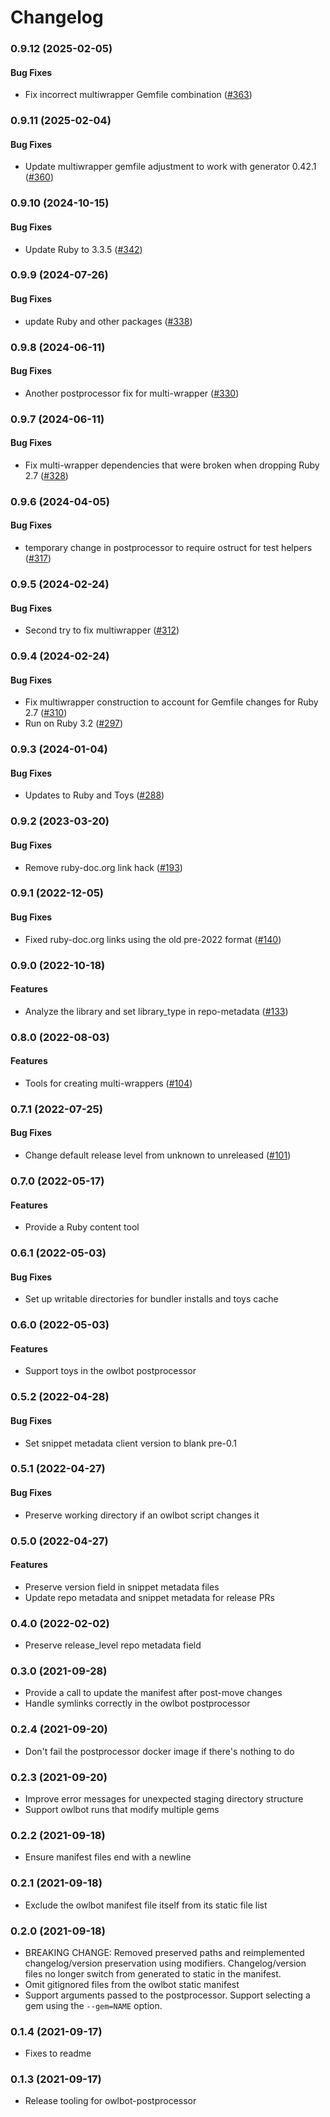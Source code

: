# Changelog

### 0.9.12 (2025-02-05)

#### Bug Fixes

* Fix incorrect multiwrapper Gemfile combination ([#363](https://github.com/googleapis/ruby-common-tools/issues/363)) 

### 0.9.11 (2025-02-04)

#### Bug Fixes

* Update multiwrapper gemfile adjustment to work with generator 0.42.1 ([#360](https://github.com/googleapis/ruby-common-tools/issues/360)) 

### 0.9.10 (2024-10-15)

#### Bug Fixes

* Update Ruby to 3.3.5 ([#342](https://github.com/googleapis/ruby-common-tools/issues/342)) 

### 0.9.9 (2024-07-26)

#### Bug Fixes

* update Ruby and other packages ([#338](https://github.com/googleapis/ruby-common-tools/issues/338)) 

### 0.9.8 (2024-06-11)

#### Bug Fixes

* Another postprocessor fix for multi-wrapper ([#330](https://github.com/googleapis/ruby-common-tools/issues/330)) 

### 0.9.7 (2024-06-11)

#### Bug Fixes

* Fix multi-wrapper dependencies that were broken when dropping Ruby 2.7 ([#328](https://github.com/googleapis/ruby-common-tools/issues/328)) 

### 0.9.6 (2024-04-05)

#### Bug Fixes

* temporary change in postprocessor to require ostruct for test helpers ([#317](https://github.com/googleapis/ruby-common-tools/issues/317)) 

### 0.9.5 (2024-02-24)

#### Bug Fixes

* Second try to fix multiwrapper ([#312](https://github.com/googleapis/ruby-common-tools/issues/312)) 

### 0.9.4 (2024-02-24)

#### Bug Fixes

* Fix multiwrapper construction to account for Gemfile changes for Ruby 2.7 ([#310](https://github.com/googleapis/ruby-common-tools/issues/310)) 
* Run on Ruby 3.2 ([#297](https://github.com/googleapis/ruby-common-tools/issues/297)) 

### 0.9.3 (2024-01-04)

#### Bug Fixes

* Updates to Ruby and Toys ([#288](https://github.com/googleapis/ruby-common-tools/issues/288)) 

### 0.9.2 (2023-03-20)

#### Bug Fixes

* Remove ruby-doc.org link hack ([#193](https://github.com/googleapis/ruby-common-tools/issues/193)) 

### 0.9.1 (2022-12-05)

#### Bug Fixes

* Fixed ruby-doc.org links using the old pre-2022 format ([#140](https://github.com/googleapis/ruby-common-tools/issues/140)) 

### 0.9.0 (2022-10-18)

#### Features

* Analyze the library and set library_type in repo-metadata ([#133](https://github.com/googleapis/ruby-common-tools/issues/133)) 

### 0.8.0 (2022-08-03)

#### Features

* Tools for creating multi-wrappers ([#104](https://github.com/googleapis/ruby-common-tools/issues/104)) 

### 0.7.1 (2022-07-25)

#### Bug Fixes

* Change default release level from unknown to unreleased ([#101](https://github.com/googleapis/ruby-common-tools/issues/101)) 

### 0.7.0 (2022-05-17)

#### Features

* Provide a Ruby content tool

### 0.6.1 (2022-05-03)

#### Bug Fixes

* Set up writable directories for bundler installs and toys cache

### 0.6.0 (2022-05-03)

#### Features

* Support toys in the owlbot postprocessor

### 0.5.2 (2022-04-28)

#### Bug Fixes

* Set snippet metadata client version to blank pre-0.1

### 0.5.1 (2022-04-27)

#### Bug Fixes

* Preserve working directory if an owlbot script changes it

### 0.5.0 (2022-04-27)

#### Features

* Preserve version field in snippet metadata files
* Update repo metadata and snippet metadata for release PRs

### 0.4.0 (2022-02-02)

* Preserve release_level repo metadata field

### 0.3.0 (2021-09-28)

* Provide a call to update the manifest after post-move changes
* Handle symlinks correctly in the owlbot postprocessor

### 0.2.4 (2021-09-20)

* Don't fail the postprocessor docker image if there's nothing to do

### 0.2.3 (2021-09-20)

* Improve error messages for unexpected staging directory structure
* Support owlbot runs that modify multiple gems

### 0.2.2 (2021-09-18)

* Ensure manifest files end with a newline

### 0.2.1 (2021-09-18)

* Exclude the owlbot manifest file itself from its static file list

### 0.2.0 (2021-09-18)

* BREAKING CHANGE: Removed preserved paths and reimplemented changelog/version preservation using modifiers. Changelog/version files no longer switch from generated to static in the manifest.
* Omit gitignored files from the owlbot static manifest
* Support arguments passed to the postprocessor. Support selecting a gem using the `--gem=NAME` option.

### 0.1.4 (2021-09-17)

* Fixes to readme

### 0.1.3 (2021-09-17)

* Release tooling for owlbot-postprocessor
